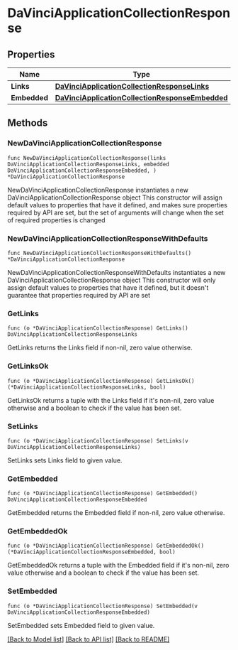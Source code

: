 # DaVinciApplicationCollectionResponse

## Properties

Name | Type | Description | Notes
------------ | ------------- | ------------- | -------------
**Links** | [**DaVinciApplicationCollectionResponseLinks**](DaVinciApplicationCollectionResponseLinks.md) |  | 
**Embedded** | [**DaVinciApplicationCollectionResponseEmbedded**](DaVinciApplicationCollectionResponseEmbedded.md) |  | 

## Methods

### NewDaVinciApplicationCollectionResponse

`func NewDaVinciApplicationCollectionResponse(links DaVinciApplicationCollectionResponseLinks, embedded DaVinciApplicationCollectionResponseEmbedded, ) *DaVinciApplicationCollectionResponse`

NewDaVinciApplicationCollectionResponse instantiates a new DaVinciApplicationCollectionResponse object
This constructor will assign default values to properties that have it defined,
and makes sure properties required by API are set, but the set of arguments
will change when the set of required properties is changed

### NewDaVinciApplicationCollectionResponseWithDefaults

`func NewDaVinciApplicationCollectionResponseWithDefaults() *DaVinciApplicationCollectionResponse`

NewDaVinciApplicationCollectionResponseWithDefaults instantiates a new DaVinciApplicationCollectionResponse object
This constructor will only assign default values to properties that have it defined,
but it doesn't guarantee that properties required by API are set

### GetLinks

`func (o *DaVinciApplicationCollectionResponse) GetLinks() DaVinciApplicationCollectionResponseLinks`

GetLinks returns the Links field if non-nil, zero value otherwise.

### GetLinksOk

`func (o *DaVinciApplicationCollectionResponse) GetLinksOk() (*DaVinciApplicationCollectionResponseLinks, bool)`

GetLinksOk returns a tuple with the Links field if it's non-nil, zero value otherwise
and a boolean to check if the value has been set.

### SetLinks

`func (o *DaVinciApplicationCollectionResponse) SetLinks(v DaVinciApplicationCollectionResponseLinks)`

SetLinks sets Links field to given value.


### GetEmbedded

`func (o *DaVinciApplicationCollectionResponse) GetEmbedded() DaVinciApplicationCollectionResponseEmbedded`

GetEmbedded returns the Embedded field if non-nil, zero value otherwise.

### GetEmbeddedOk

`func (o *DaVinciApplicationCollectionResponse) GetEmbeddedOk() (*DaVinciApplicationCollectionResponseEmbedded, bool)`

GetEmbeddedOk returns a tuple with the Embedded field if it's non-nil, zero value otherwise
and a boolean to check if the value has been set.

### SetEmbedded

`func (o *DaVinciApplicationCollectionResponse) SetEmbedded(v DaVinciApplicationCollectionResponseEmbedded)`

SetEmbedded sets Embedded field to given value.



[[Back to Model list]](../README.md#documentation-for-models) [[Back to API list]](../README.md#documentation-for-api-endpoints) [[Back to README]](../README.md)


